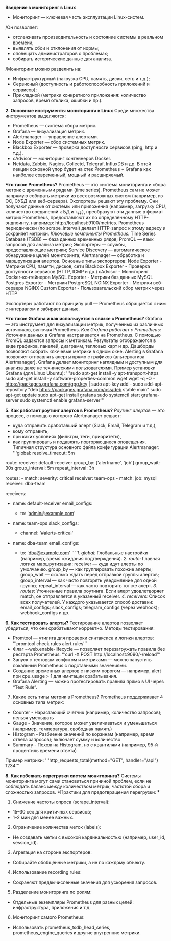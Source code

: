 **Введение в мониторинг в Linux**
- Мониторинг — ключевая часть эксплуатации Linux-систем.
  
/Он позволяет:
- отслеживать производительность и состояние системы в реальном времени;
- выявлять сбои и отклонения от нормы;
- оповещать администраторов о проблемах;
- собирать исторические данные для анализа.


/Мониторинг можно разделить на:
- Инфраструктурный (нагрузка CPU, память, диски, сеть и т.д.);
- Сервисный (доступность и работоспособность приложений и сервисов);
- Прикладной (метрики конкретного приложения: количество запросов, время отклика, ошибки и пр.).

**2. Основные инструменты мониторинга в Linux**
Среди множества инструментов выделяются:
- Prometheus — система сбора метрик.
- Grafana — визуализация метрик.
- Alertmanager — управление алертами.
- Node Exporter — сбор системных метрик.
- Blackbox Exporter — проверка доступности сервисов (ping, http и т.д.).
- cAdvisor — мониторинг контейнеров Docker.
- Netdata, Zabbix, Nagios, Collectd, Telegraf, InfluxDB и др.
В этой лекции основной упор будет на стек Prometheus + Grafana как наиболее современный, мощный и расширяемый.

**Что такое Prometheus?**
Prometheus — это система мониторинга и сбора метрик с временными рядами (time series). Prometheus сам не может напрямую собирать метрики из всех возможных систем (например, из ОС, СУБД или веб-сервера). Экспортеры решают эту проблему. Они получают данные от системы или приложения (например, загрузку CPU, количество соединений к БД и т.д.), преобразуют эти данные в формат метрик Prometheus, предоставляют их по определённому HTTP-эндпоинту, например:
http://localhost:9100/metrics. Prometheus периодически (по scrape_interval) делает HTTP-запрос к этому адресу и сохраняет метрики.
*Ключевые компоненты Prometheus:*
Time Series Database (TSDB) — база данных временных рядов;
PromQL — язык запросов для анализа метрик;
Экспортеры — службы, предоставляющие метрики;
Service Discovery — автоматическое обнаружение целей мониторинга;
Alertmanager — обработка и маршрутизация алертов.
Основные типы экспортеров:
Node Exporter - Метрики CPU, памяти, дисков, сети
Blackbox Exporter - Проверка доступности сервисов (HTTP, ICMP и др.)
cAdvisor - Мониторинг Docker-контейнеров
MySQL Exporter - Метрики баз данных MySQL
Postgres Exporter - Метрики PostgreSQL
NGINX Exporter - Метрики веб-сервера NGINX
Custom Exporter - Пользовательский сбор метрик через HTTP

Экспортеры работают по принципу pull — Prometheus обращается к ним с интервалом и забирает данные.

**Что такое Grafana и как используется в связке с Prometheus?**
Grafana — это инструмент для визуализации метрик, полученных из различных источников, включая Prometheus.
*Как Grafana работает с Prometheus:*
Источник данных в Grafana настраивается на Prometheus. С помощью PromQL задаются запросы к метрикам. Результаты отображаются в виде графиков, панелей, диаграмм, тепловых карт и др. Дашборды позволяют собрать ключевые метрики в одном окне.
Alerting в Grafana позволяет отправлять алерты прямо с графиков (альтернатива Alertmanager).
Grafana делает мониторинг наглядным и доступным для анализа даже не техническими пользователями.
Пример установки Grafana (для Linux Ubuntu):
'''sudo apt-get install -y apt-transport-https
sudo apt-get install -y software-properties-common wget
wget -q -O - https://packages.grafana.com/gpg.key | sudo apt-key add -
sudo add-apt-repository "deb https://packages.grafana.com/oss/deb stable main"
sudo apt-get update
sudo apt-get install grafana
sudo systemctl start grafana-server
sudo systemctl enable grafana-server'''


**5. Как работает роутинг алертов в Prometheus?**
*Роутинг алертов* — это процесс, с помощью которого Alertmanager решает:
-	куда отправить сработавший алерт (Slack, Email, Telegram и т.д.),
-	кому отправить,
-	при каких условиях (фильтры, теги, приоритеты),
-	как группировать и подавлять повторяющиеся оповещения.
Типичная структура основного файла конфигурации Alertmanager:
'''global:
  resolve_timeout: 5m

route:
  receiver: default-receiver
  group_by: ['alertname', 'job']
  group_wait: 30s
  group_interval: 5m
  repeat_interval: 3h

  routes:
    - match:
        severity: critical
      receiver: team-ops
    - match:
        job: mysql
      receiver: dba-team

receivers:
  - name: default-receiver
    email_configs:
      - to: 'admin@example.com'

  - name: team-ops
    slack_configs:
      - channel: '#alerts-critical'

  - name: dba-team
    email_configs:
      - to: 'dba@example.com' '''
*1. global:*
Глобальные настройки (например, время ожидания подтверждения).
*2. route:*
Главная логика маршрутизации:
receiver — куда идут алерты по умолчанию.
group_by — как группировать похожие алерты;
group_wait — сколько ждать перед отправкой группы алертов;
group_interval — как часто повторять уведомление для одной группы;
repeat_interval — как часто повторять тот же алерт.
*3. routes:*
Уточненные правила роутинга.
Если алерт удовлетворяет match, он отправляется в указанный receiver.
*4. receivers:*
Список всех получателей. У каждого указывается способ доставки:
email_configs;
slack_configs;
telegram_configs (через webhook);
webhook_configs и др.

**6. Как тестировать алерты?**
Тестирование алертов позволяет убедиться, что они срабатывают корректно.
Методы тестирования:
-	Promtool — утилита для проверки синтаксиса и логики алертов:
‘’’promtool check rules alert.rules’’’
-	Флаг --web.enable-lifecycle — позволяет перезагружать правила без рестарта Prometheus:
‘’’curl -X POST http://localhost:9090/-/reload’’’
-	Запуск с тестовым конфигом и метриками — можно запустить локальный Prometheus с подставными значениями.
-	Создание временных алертов с низким порогом — например, alert при cpu_usage > 1 для имитации срабатывания.
-	Grafana Alerting — можно протестировать правила прямо в UI через “Test Rule”.

7. Какие есть типы метрик в Prometheus?
Prometheus поддерживает 4 основных типа метрик:
- Counter - Нарастающий счетчик (например, количество запросов); нельзя уменьшать
- Gauge - Значение, которое может увеличиваться и уменьшаться (например, температура, свободная память)
- Histogram - Разбиение значений по корзинам (например, время ответа запросов); включает сумму и количество
- Summary - Похож на Histogram, но с квантилями (например, 95-й процентиль времени ответа)

Пример метрики:
'''http_requests_total{method="GET", handler="/api"} 1234'''

**8. Как избежать перегрузки систем мониторинга?**
Системы мониторинга могут сами становиться причиной проблем, если не соблюдать баланс между количеством метрик, частотой сбора и сложностью запросов.
*Практики для предотвращения перегрузки: *
1. Снижение частоты опроса (scrape_interval):
- 15–30 сек для критичных сервисов;
- 1–2 мин для менее важных.
2. Ограничение количества меток (labels):
- Не создавать метки с высокой кардинальностью (например, user_id, session_id).
3. Агрегация на стороне экспортеров:
- Собирайте обобщённые метрики, а не по каждому объекту.
4. Использование recording rules:
- Сохраняют предвычисленные значения для ускорения запросов.
5. Разделение мониторинга по ролям:
- Отдельные экземпляры Prometheus для разных целей: инфраструктура, приложения и т.д.
6. Мониторинг самого Prometheus:
- Использовать prometheus_tsdb_head_series, prometheus_engine_queries и другие внутренние метрики.


